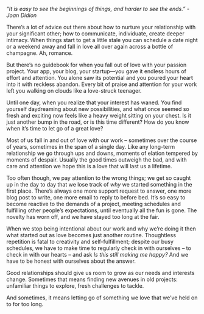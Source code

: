 

*“It is easy to see the beginnings of things, and harder to see the ends.” - Joan Didion*

There’s a lot of advice out there about how to nurture your relationship with your significant other; how to
communicate, individuate, create deeper intimacy. When things start to get a little stale you can schedule a
date night or a weekend away and fall in love all over again across a bottle of champagne. Ah,
romance. 

But there’s no guidebook for when you fall out of love with your passion project. Your app, your blog, your
startup—you gave it endless hours of effort and attention. You alone saw its potential and you poured your
heart into it with reckless abandon. Every bit of praise and attention for your work left you walking on
clouds like a love-struck teenager.

Until one day, when you realize that your interest has waned. You find yourself daydreaming about new
possibilities, and what once seemed so fresh and exciting now feels like a heavy weight sitting on your chest.
Is it just another bump in the road, or is this time different? How do you know when it’s time to let go of
a great love?

Most of us fall in and out of love with our work – sometimes over the course of years, sometimes in the span
of a single day. Like any long-term relationship we go through ups and downs, moments of elation tempered by
moments of despair. Usually the good times outweigh the bad, and with care and attention we hope this is a
love that will last us a lifetime. 

Too often though, we pay attention to the wrong things; we get so caught up in the day to day that we lose
track of *why* we started something in the first place. There’s always one more support request to answer,
one more blog post to write, one more email to reply to before bed. It’s so easy to become reactive to the
demands of a project, meeting schedules and fulfilling other people’s expectations, until eventually all the
fun is gone. The novelty has worn off, and we have stayed too long at the fair.

When we stop being intentional about our work and why we’re doing it then what started out as love becomes
just another routine. Thoughtless repetition is fatal to creativity and self-fulfillment; despite our busy
schedules, we have to make time to regularly check in with ourselves – to check in with our hearts – and
ask *Is this still making me happy?* And we have to be honest with ourselves about the answer.

Good relationships should give us room to grow as our needs and interests change. Sometimes that means finding
new avenues in old projects: unfamiliar things to explore, fresh challenges to tackle. 

And sometimes, it means letting go of something we love that we’ve held on to for too long.